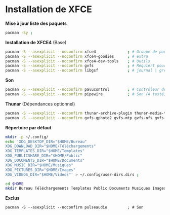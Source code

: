 
# Installation de XFCE

**Mise à jour liste des paquets**
```bash
pacman -Sy ;
```

**Installation de XFCE4** (Base)
```bash
pacman -S --asexplicit --noconfirm xfce4              ; # Groupe de paquet
pacman -S --asexplicit --noconfirm xfce4-goodies      ; # extra
pacman -S --asexplicit --noconfirm xfce4-dev-tools    ; # Outils
pacman -S --asexplicit --noconfirm gvfs               ; # Requiert pour la corbeille, Thunar
pacman -S --asexplicit --noconfirm libgsf             ; # journal | grep "Failed" (Corriger erreur)

```



**Son**
```bash
pacman -S --asexplicit --noconfirm pavucontrol        ; # Contrôleur de son
pacman -S --asexplicit --noconfirm pipewire           ; # Son (A testé)
```

**Thunar** (Dépendances optionnel)
```bash
pacman -S --asexplicit --noconfirm thunar-archive-plugin thunar-media-tags-plugin thunar-volman xfdesktop ;
pacman -S --asexplicit --noconfirm gvfs-gphoto2 gvfs-mtp gvfs-nfs gvfs-smb ;
```

**Répertoire par défaut**
```bash
mkdir -p ~/.config/
echo 'XDG_DESKTOP_DIR="$HOME/Bureau"
XDG_DOWNLOAD_DIR="$HOME/Téléchargements"
XDG_TEMPLATES_DIR="$HOME/Templates"
XDG_PUBLICSHARE_DIR="$HOME/Public"
XDG_DOCUMENTS_DIR="$HOME/Documents"
XDG_MUSIC_DIR="$HOME/Musiques"
XDG_PICTURES_DIR="$HOME/Images"
XDG_VIDEOS_DIR="$HOME/Videos"' > ~/.config/user-dirs.dirs ;

cd $HOME
mkdir Bureau Téléchargements Templates Public Documents Musiques Images Videos ; ls ;
```


**Exclus**
```
pacman -S --asexplicit --noconfirm pulseaudio         ; # Son
```
